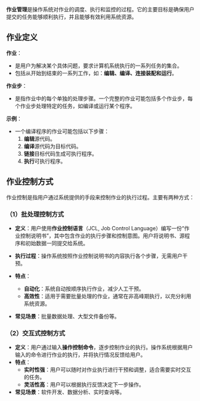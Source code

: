 

**作业管理**是操作系统对作业的调度、执行和监控的过程。它的主要目标是确保用户提交的任务能够顺利执行，并且能够有效利用系统资源。

## 作业定义

**作业**：  

- 是用户为解决某个具体问题，要求计算机系统执行的一系列任务的集合。
- 包括从开始到结束的一系列工作，如：**编辑、编译、连接装配和运行**。

**作业步**：  

- 是指作业中的每个单独的处理步骤。一个完整的作业可能包括多个作业步，每个作业步处理特定的任务，如编译或运行某个程序。

**示例**：

- 一个编译程序的作业可能包括以下步骤：
  1. **编辑**源代码。
  2. **编译**源代码为目标代码。
  3. **链接**目标代码生成可执行程序。
  4. **执行**可执行程序。

## 作业控制方式

作业控制是指用户通过系统提供的手段来控制作业的执行过程。主要有两种方式：

### （1）批处理控制方式

- **定义**：用户使用**作业控制语言**（JCL, Job Control Language）编写一份“作业控制说明书”，其中包含作业的执行步骤和控制意图。用户将说明书、源程序和初始数据一同提交给系统。
- **执行过程**：操作系统按照作业控制说明书的内容执行各个步骤，无需用户干预。
- **特点**：
  
    - **自动化**：系统自动按顺序执行作业，减少人工干预。
    - **高效性**：适用于需要批量处理的作业，通常在非高峰期执行，以充分利用系统资源。
- **常见场景**：批量数据处理、大型文件备份等。


### （2）交互式控制方式

- **定义**：用户通过输入**操作控制命令**，逐步控制作业的执行。操作系统根据用户输入的命令进行作业的执行，并将执行情况反馈给用户。
- **特点**：
    - **实时性强**：用户可以随时对作业执行进行干预和调整，适合需要实时交互的任务。
    - **灵活性高**：用户可以根据执行反馈决定下一步操作。
- **常见场景**：软件开发、数据分析、实时查询等。
